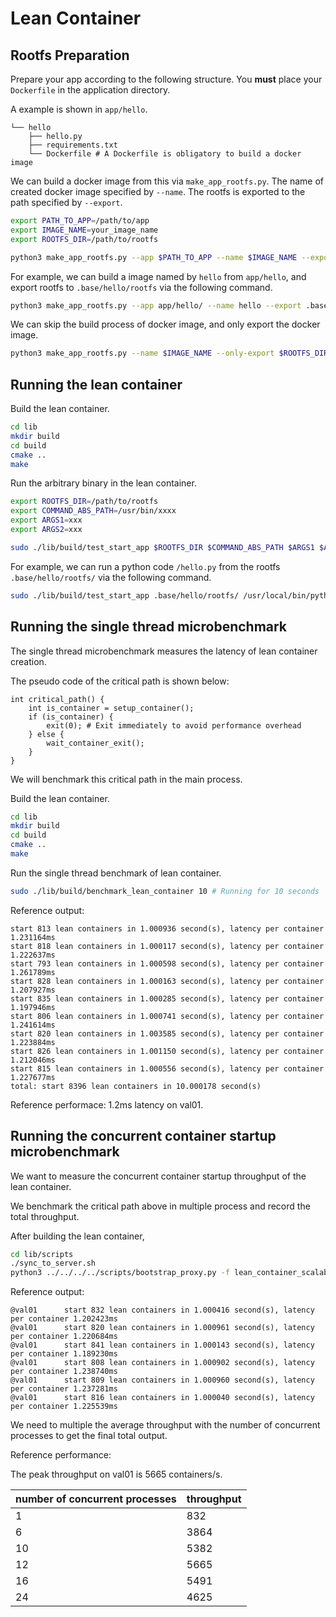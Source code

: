 # Lean Container

## Rootfs Preparation

Prepare your app according to the following structure. You **must** place your `Dockerfile` in the application directory.

A example is shown in `app/hello`.

```
└── hello
    ├── hello.py
    ├── requirements.txt
    └── Dockerfile # A Dockerfile is obligatory to build a docker image
```

We can build a docker image from this via `make_app_rootfs.py`. The name of created docker image specified by `--name`. The rootfs is exported to the path specified by `--export`.

```bash
export PATH_TO_APP=/path/to/app
export IMAGE_NAME=your_image_name
export ROOTFS_DIR=/path/to/rootfs
```

```bash
python3 make_app_rootfs.py --app $PATH_TO_APP --name $IMAGE_NAME --export $ROOTFS_DIR
```

For example, we can build a image named by `hello` from `app/hello`, and export rootfs to `.base/hello/rootfs` via the following command.

```bash
python3 make_app_rootfs.py --app app/hello/ --name hello --export .base/hello/rootfs
```

We can skip the build process of docker image, and only export the docker image.

```bash
python3 make_app_rootfs.py --name $IMAGE_NAME --only-export $ROOTFS_DIR
```

## Running the lean container

Build the lean container.

```bash
cd lib
mkdir build
cd build
cmake ..
make
```

Run the arbitrary binary in the lean container.

```bash
export ROOTFS_DIR=/path/to/rootfs
export COMMAND_ABS_PATH=/usr/bin/xxxx
export ARGS1=xxx
export ARGS2=xxx
```

```bash
sudo ./lib/build/test_start_app $ROOTFS_DIR $COMMAND_ABS_PATH $ARGS1 $ARGS2 # can be continued with arbitrary args
```

For example, we can run a python code `/hello.py` from the rootfs `.base/hello/rootfs/` via the following command.

```bash
sudo ./lib/build/test_start_app .base/hello/rootfs/ /usr/local/bin/python /hello.py
```

## Running the single thread microbenchmark

The single thread microbenchmark measures the latency of lean container creation.

The pseudo code of the critical path is shown below:

```plain
int critical_path() {
    int is_container = setup_container();
    if (is_container) {
        exit(0); # Exit immediately to avoid performance overhead
    } else {
        wait_container_exit();
    }
}
```

We will benchmark this critical path in the main process.

Build the lean container.

```bash
cd lib
mkdir build
cd build
cmake ..
make
```

Run the single thread benchmark of lean container.

```bash
sudo ./lib/build/benchmark_lean_container 10 # Running for 10 seconds
```

Reference output:

```plain
start 813 lean containers in 1.000936 second(s), latency per container 1.231164ms
start 818 lean containers in 1.000117 second(s), latency per container 1.222637ms
start 793 lean containers in 1.000598 second(s), latency per container 1.261789ms
start 828 lean containers in 1.000163 second(s), latency per container 1.207927ms
start 835 lean containers in 1.000285 second(s), latency per container 1.197946ms
start 806 lean containers in 1.000741 second(s), latency per container 1.241614ms
start 820 lean containers in 1.003585 second(s), latency per container 1.223884ms
start 826 lean containers in 1.001150 second(s), latency per container 1.212046ms
start 815 lean containers in 1.000556 second(s), latency per container 1.227677ms
total: start 8396 lean containers in 10.000178 second(s)
```

Reference performace: 1.2ms latency on val01.

## Running the concurrent container startup microbenchmark

We want to measure the concurrent container startup throughput of the lean container.

We benchmark the critical path above in multiple process and record the total throughput.

After building the lean container,

```bash
cd lib/scripts
./sync_to_server.sh
python3 ../../../../scripts/bootstrap_proxy.py -f lean_container_scalability.toml -u <username> -p <password>
```

Reference output:

```plain
@val01      start 832 lean containers in 1.000416 second(s), latency per container 1.202423ms
@val01      start 820 lean containers in 1.000961 second(s), latency per container 1.220684ms
@val01      start 841 lean containers in 1.000143 second(s), latency per container 1.189230ms
@val01      start 808 lean containers in 1.000902 second(s), latency per container 1.238740ms
@val01      start 809 lean containers in 1.000960 second(s), latency per container 1.237281ms
@val01      start 816 lean containers in 1.000040 second(s), latency per container 1.225539ms
```

We need to multiple the average throughput with the number of concurrent processes to get the final total output.

Reference performance:

The peak throughput on val01 is 5665 containers/s.

| number of concurrent processes | throughput |
| ------------------------------ | ---------- |
| 1                              | 832        |
| 6                              | 3864       |
| 10                             | 5382       |
| 12                             | 5665       |
| 16                             | 5491       |
| 24                             | 4625       |
